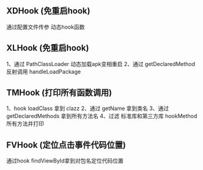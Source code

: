 ## XDHook (免重启hook) ##
通过配置文件传参 动态hook函数

## XLHook (免重启hook) ##
1、通过 PathClassLoader 动态加载apk变相重启
2、通过 getDeclaredMethod 反射调用 handleLoadPackage

## TMHook (打印所有函数调用) ##
1、hook loadClass 拿到 clazz
2、通过 getName 拿到类名
3、通过 getDeclaredMethods 拿到所有方法名
4、过滤 标准库和第三方库 hookMethod 所有方法并打印

## FVHook (定位点击事件代码位置) ##
通过hook findViewById拿到对包名定位代码位置
